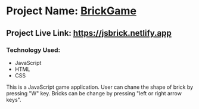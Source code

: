 # Project Name: [BrickGame](https://jsbrick.netlify.app)

## Project Live Link: https://jsbrick.netlify.app

### Technology Used:
- JavaScript
- HTML
- CSS

<p>
This is a JavaScript game application. User can chane the shape of brick by pressing "W" key. Bricks can be change by pressing "left or right arrow keys". 
</p>